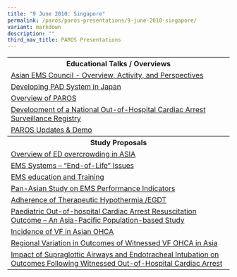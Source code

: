 ```yaml
---
title: "9 June 2010: Singapore"
permalink: /paros/paros-presentations/9-june-2010-singapore/
variant: markdown
description: ""
third_nav_title: PAROS Presentations
---
```

<table>
   <tbody>
      <tr>
         <th>Educational Talks / Overviews </th>
      </tr>
      <tr>
         <td><a target="_blank" href="/files/PAROS%20Presentations/9%20June%202010:%20Singapore/1_Asian_EMS_Council.pdf">Asian EMS Council - Overview, Activity, and Perspectives</a></td>
      </tr>
      <tr>
         <td><a target="_blank" href="/files/PAROS%20Presentations/9%20June%202010:%20Singapore/Developing_PAD_system_in_Japan.pdf">Developing PAD System in Japan</a></td>
      </tr>
      <tr>
         <td><a target="_blank" href="/files/PAROS%20Presentations/9%20June%202010:%20Singapore/3_Overview_of_PAROS.pdf">Overview of PAROS</a></td>
      </tr>
      <tr>
         <td><a target="_blank" href="/files/PAROS%20Presentations/9%20June%202010:%20Singapore/Development_of_a_National_Out_of_Hospital_Cardiac_Arrest.pdf">Development of a National Out-of-Hospital Cardiac Arrest Surveillance Registry</a></td>
      </tr>
      <tr>
         <td><a target="_blank" href="/files/PAROS%20Presentations/9%20June%202010:%20Singapore/5_PAROS_Updates_and_Demo.pdf">PAROS Updates &amp; Demo</a></td>
      </tr>
      <tr>
         <th>Study Proposals</th>
      </tr>
      <tr>
         <td><a target="_blank" href="/files/PAROS%20Presentations/9%20June%202010:%20Singapore/6_Overview_of_ED_Crowding_in_Asia.pdf">Overview of ED overcrowding in ASIA</a></td>
      </tr>
      <tr>
         <td><a target="_blank" href="/files/PAROS%20Presentations/9%20June%202010:%20Singapore/7_EMS_Systems_End_of_Life_Issues.pdf">EMS Systems – “End-of-Life” Issues</a></td>
      </tr>
      <tr>
         <td><a target="_blank" href="/files/PAROS%20Presentations/9%20June%202010:%20Singapore/8_EMS_Edu_Training.pdf">EMS education and Training</a></td>
      </tr>
      <tr>
         <td><a target="_blank" href="/files/PAROS%20Presentations/9%20June%202010:%20Singapore/9_Survey_on_EMS_Sys_Perf_Index.pdf">Pan-Asian Study on EMS Performance Indicators</a></td>
      </tr>
      <tr>
         <td><a target="_blank" href="/files/PAROS%20Presentations/9%20June%202010:%20Singapore/10_Adherence_of_Therap_Hypothermia_EGDT.pdf">Adherence of Therapeutic Hypothermia /EGDT</a></td>
      </tr>
      <tr>
         <td><a target="_blank" href="/files/PAROS%20Presentations/9%20June%202010:%20Singapore/11_Paediatric_OHCA_Epid_Outcome.pdf">Paediatric Out-of-hospital Cardiac Arrest Resuscitation Outcome – An Asia-Pacific Population-based Study</a></td>
      </tr>
      <tr>
         <td><a target="_blank" href="/files/PAROS%20Presentations/9%20June%202010:%20Singapore/12_Incidence_of_VF_in_Asian_OHCA.pdf">Incidence of VF in Asian OHCA</a></td>
      </tr>
      <tr>
         <td><a target="_blank" href="/files/PAROS%20Presentations/9%20June%202010:%20Singapore/13_Reg_Var_in_Outcomes_of_Wit_VF_OHCA.pdf">Regional Variation in Outcomes of Witnessed VF OHCA in Asia</a></td>
      </tr>
      <tr>
         <td><a target="_blank" href="/files/PAROS%20Presentations/9%20June%202010:%20Singapore/14_Impact_of_SG_airways_ED_intub.pdf">Impact of Supraglottic Airways and Endotracheal Intubation on Outcomes Following Witnessed Out-of-Hospital Cardiac Arrest</a></td>
      </tr>
   </tbody>
</table>